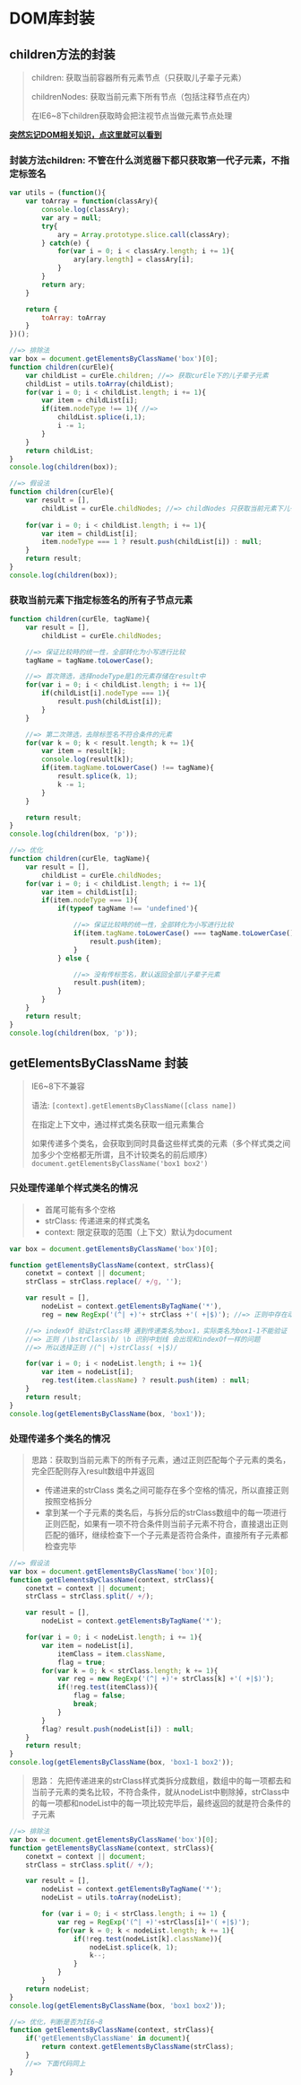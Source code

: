 DOM库封装
========

## children方法的封装

> children: 获取当前容器所有元素节点（只获取儿子辈子元素）
> 
> childrenNodes: 获取当前元素下所有节点（包括注释节点在内）
> 
> 在IE6~8下children获取時会把注视节点当做元素节点处理

**[突然忘记DOM相关知识，点这里就可以看到](https://github.com/smileyby/JavaScript-basic/blob/master/JS%E5%9F%BA%E7%A1%8013-DOM%E5%9F%BA%E7%A1%80%E9%83%A8%E5%88%86.md)**

### 封装方法children: 不管在什么浏览器下都只获取第一代子元素，不指定标签名

```javascript
var utils = (function(){
	var toArray = function(classAry){
		console.log(classAry);
		var ary = null;
		try{
			ary = Array.prototype.slice.call(classAry);
		} catch(e) {
			for(var i = 0; i < classAry.length; i += 1){
				ary[ary.length] = classAry[i];
			}
		}
		return ary;
	}

	return {
		toArray: toArray
	}
})();
```

```javascript
//=> 排除法
var box = document.getElementsByClassName('box')[0];
function children(curEle){
	var childList = curEle.children; //=> 获取curEle下的儿子辈子元素
	childList = utils.toArray(childList);
	for(var i = 0; i < childList.length; i += 1){
		var item = childList[i];
		if(item.nodeType !== 1){ //=>
			childList.splice(i,1);
			i -= 1;
		}
	}
	return childList;
}
console.log(children(box));

//=> 假设法
function children(curEle){
	var result = [],
		childList = curEle.childNodes; //=> childNodes 只获取当前元素下儿子辈子元素包括（换行、注释、所有儿子辈子元素节点）
		
	for(var i = 0; i < childList.length; i += 1){
		var item = childList[i];
		item.nodeType === 1 ? result.push(childList[i]) : null;
	}
	return result;
}
console.log(children(box));
```

### 获取当前元素下指定标签名的所有子节点元素

```javascript
function children(curEle, tagName){
	var result = [],
		childList = curEle.childNodes;

	//=> 保证比较時的统一性，全部转化为小写进行比较	
	tagName = tagName.toLowerCase();

	//=> 首次筛选，选择nodeType是1的元素存储在result中
	for(var i = 0; i < childList.length; i += 1){
		if(childList[i].nodeType === 1){
			result.push(childList[i]);
		}
	}

	//=> 第二次筛选，去除标签名不符合条件的元素
	for(var k = 0; k < result.length; k += 1){
		var item = result[k];
		console.log(result[k]);
		if(item.tagName.toLowerCase() !== tagName){
			result.splice(k, 1);
			k -= 1;
		}
	}

	return result;
}
console.log(children(box, 'p'));

//=> 优化
function children(curEle, tagName){
	var result = [],
		childList = curEle.childNodes;
	for(var i = 0; i < childList.length; i += 1){
		var item = childList[i];
		if(item.nodeType === 1){
			if(typeof tagName !== 'undefined'){

				//=> 保证比较時的统一性，全部转化为小写进行比较
				if(item.tagName.toLowerCase() === tagName.toLowerCase()){
					result.push(item);
				}
			} else {

				//=> 没有传标签名，默认返回全部儿子辈子元素
				result.push(item);
			}
		}
	}
	return result;
}
console.log(children(box, 'p'));
```

## getElementsByClassName 封装

> IE6~8下不兼容
> 
> 语法: `[context].getElementsByClassName([class name])`
> 
> 在指定上下文中，通过样式类名获取一组元素集合
> 
> 如果传递多个类名，会获取到同时具备这些样式类的元素（多个样式类之间加多少个空格都无所谓，且不计较类名的前后顺序）`document.getElementsByClassName('box1 box2')`

### 只处理传递单个样式类名的情况

> + 首尾可能有多个空格
> + strClass: 传递进来的样式类名
> + context: 限定获取的范围（上下文）默认为document

```javascript
var box = document.getElementsByClassName('box')[0];

function getElementsByClassName(context, strClass){
	conetxt = context || document;
	strClass = strClass.replace(/ +/g, '');

	var result = [],
		nodeList = context.getElementsByTagName('*'),
		reg = new RegExp('(^| +)'+ strClass +'( +|$)'); //=> 正则中存在动态内容使用构造函数创建

	//=> indexOf 验证strClass時 遇到传递类名为box1，实际类名为box1-1不能验证
	//=> 正则 /\bstrClass\b/ \b 识别中划线 会出现和indexOf一样的问题
	//=> 所以选择正则 /(^| +)strClass( +|$)/	

	for(var i = 0; i < nodeList.length; i += 1){
		var item = nodeList[i];
		reg.test(item.className) ? result.push(item) : null;
	}
	return result;
}
console.log(getElementsByClassName(box, 'box1'));
```

### 处理传递多个类名的情况

> 思路：获取到当前元素下的所有子元素，通过正则匹配每个子元素的类名，完全匹配则存入result数组中并返回
> 
> + 传递进来的strClass 类名之间可能存在多个空格的情况，所以直接正则按照空格拆分
> + 拿到某一个子元素的类名后，与拆分后的strClass数组中的每一项进行正则匹配，如果有一项不符合条件则当前子元素不符合，直接退出正则匹配的循环，继续检查下一个子元素是否符合条件，直接所有子元素都检查完毕


```javascript
//=> 假设法
var box = document.getElementsByClassName('box')[0];
function getElementsByClassName(context, strClass){
	conetxt = context || document;
	strClass = strClass.split(/ +/);

	var result = [],
		nodeList = context.getElementsByTagName('*');

	for(var i = 0; i < nodeList.length; i += 1){
		var item = nodeList[i],
			itemClass = item.className,
			flag = true;
		for(var k = 0; k < strClass.length; k += 1){
			var reg = new RegExp('(^| +)'+ strClass[k] +'( +|$)');
			if(!reg.test(itemClass)){
				flag = false;
				break;
			}
		}
		flag? result.push(nodeList[i]) : null;
	}
	return result;
}
console.log(getElementsByClassName(box, 'box1-1 box2'));
```

> 思路： 先把传递进来的strClass样式类拆分成数组，数组中的每一项都去和当前子元素的类名比较，不符合条件，就从nodeList中剔除掉，strClass中的每一项都和nodeList中的每一项比较完毕后，最终返回的就是符合条件的子元素

```javascript
//=> 排除法
var box = document.getElementsByClassName('box')[0];
function getElementsByClassName(context, strClass){
	conetxt = context || document;
	strClass = strClass.split(/ +/);

	var result = [],
		nodeList = context.getElementsByTagName('*');
		nodeList = utils.toArray(nodeList);

		for (var i = 0; i < strClass.length; i += 1) {
			var reg = RegExp('(^| +)'+strClass[i]+'( +|$)');
			for(var k = 0; k < nodeList.length; k += 1){
				if(!reg.test(nodeList[k].className)){
					nodeList.splice(k, 1);
					k--;
				}
			}
		}
	return nodeList;
}
console.log(getElementsByClassName(box, 'box1 box2'));
```

```javascript
//=> 优化，判断是否为IE6~8
function getElementsByClassName(context, strClass){
	if('getElementsByClassName' in document){
		return context.getElementsByClassName(strClass);
	}
	//=> 下面代码同上
}
```
